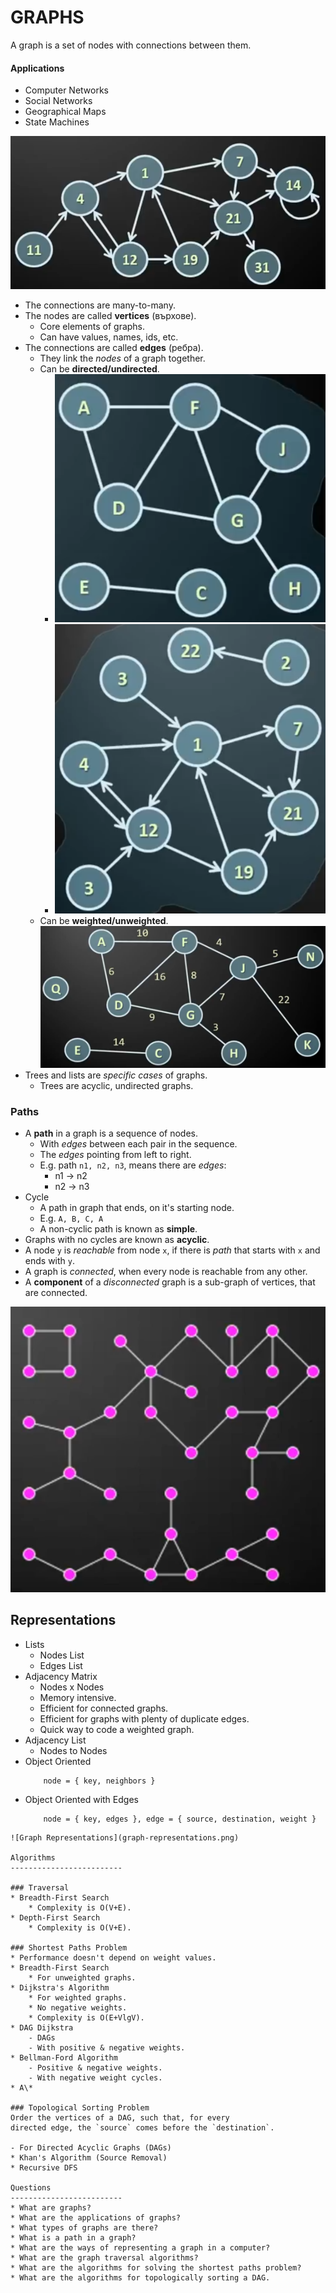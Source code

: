 GRAPHS
==================================================
A graph is a set of nodes with connections between them.

#### Applications
* Computer Networks
* Social Networks
* Geographical Maps
* State Machines

![Graph](images/graph.png)

* The connections are many-to-many.
* The nodes are called **vertices** (върхове).
    - Core elements of graphs.
    * Can have values, names, ids, etc.
* The connections are called **edges** (ребра).
    - They link the *nodes* of a graph together.
    - Can be **directed/undirected**.
        * ![Undirected Graph](images/undirected-graph.png)
        * ![Directed Graph](images/directed-graph.png)
    - Can be **weighted/unweighted**.
        ![* Weighted Graph](images/weighted-graph.png)
* Trees and lists are *specific cases* of graphs.
    * Trees are acyclic, undirected graphs.

### Paths
* A **path** in a graph is a sequence of nodes.
    - With *edges* between each pair in the sequence.
    - The *edges* pointing from left to right.
    - E.g. path `n1, n2, n3`, means there are *edges*:
        * n1 -> n2
        * n2 -> n3
* Cycle
    - A path in graph that ends, on it's starting node.
    - E.g. `A, B, C, A`
    - A non-cyclic path is known as **simple**.
* Graphs with no cycles are known as **acyclic**.
* A node `y` is *reachable* from node `x`, if there is *path*
    that starts with `x` and ends with `y`.
* A graph is *connected*, when every node is reachable from any other.
* A **component** of a *disconnected* graph is a sub-graph of vertices,
    that are connected.

![Graph Components](images/graph-components.png)

Representations
-------------------------
* Lists
    - Nodes List
    - Edges List
* Adjacency Matrix
    - Nodes x Nodes
    - Memory intensive.
    - Efficient for connected graphs.
    - Efficient for graphs with plenty of duplicate edges.
    - Quick way to code a weighted graph.
* Adjacency List
    - Nodes to Nodes
* Object Oriented
    ```
        node = { key, neighbors }
    ```
* Object Oriented with Edges
    ```
        node = { key, edges }, edge = { source, destination, weight }
```
![Graph Representations](graph-representations.png)

Algorithms
-------------------------

### Traversal
* Breadth-First Search
    * Complexity is O(V+E).
* Depth-First Search
    * Complexity is O(V+E).

### Shortest Paths Problem
* Performance doesn't depend on weight values.
* Breadth-First Search
    * For unweighted graphs.
* Dijkstra's Algorithm
    * For weighted graphs.
    * No negative weights.
    * Complexity is O(E+VlgV).
* DAG Dijkstra
    - DAGs
    - With positive & negative weights.
* Bellman-Ford Algorithm
    - Positive & negative weights.
    - With negative weight cycles.
* A\*

### Topological Sorting Problem
Order the vertices of a DAG, such that, for every
directed edge, the `source` comes before the `destination`.

- For Directed Acyclic Graphs (DAGs)
* Khan's Algorithm (Source Removal)
* Recursive DFS

Questions
-------------------------
* What are graphs?
* What are the applications of graphs?
* What types of graphs are there?
* What is a path in a graph?
* What are the ways of representing a graph in a computer?
* What are the graph traversal algorithms?
* What are the algorithms for solving the shortest paths problem?
* What are the algorithms for topologically sorting a DAG.
